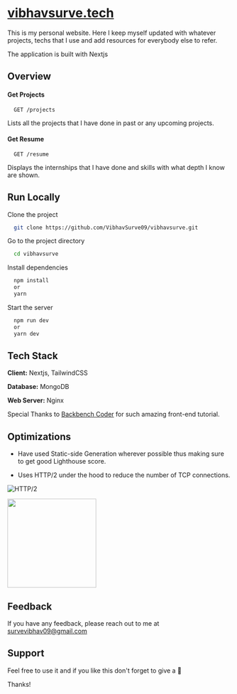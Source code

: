 # [vibhavsurve.tech](https://vibhavsurve.tech/)

This is my personal website. Here I keep myself updated with whatever projects, techs that I use and add resources for everybody else to refer.

The application is built with Nextjs

## Overview

#### Get Projects

```http
  GET /projects
```

Lists all the projects that I have done in past or any upcoming projects.

#### Get Resume

```http
  GET /resume
```

Displays the internships that I have done and skills with what depth I know are shown.

## Run Locally

Clone the project

```bash
  git clone https://github.com/VibhavSurve09/vibhavsurve.git
```

Go to the project directory

```bash
  cd vibhavsurve
```

Install dependencies

```bash
  npm install
  or
  yarn
```

Start the server

```bash
  npm run dev
  or
  yarn dev
```

## Tech Stack

**Client:** Nextjs, TailwindCSS

**Database:** MongoDB

**Web Server:** Nginx

Special Thanks to [Backbench Coder](https://youtu.be/atebfXxl9B4) for such amazing front-end tutorial.

## Optimizations

- Have used Static-side Generation wherever possible thus making sure to get good Lighthouse score.

- Uses HTTP/2 under the hood to reduce the number of TCP connections.

![HTTP/2](https://user-images.githubusercontent.com/73296863/151298316-f8181c03-ea82-40f1-aa94-c19a6eaeeb74.png)

<img src="https://c.tenor.com/V6B8eapBp6kAAAAC/little-girl-smile.gif" height="200" width="200">

## Feedback

If you have any feedback, please reach out to me at survevibhav09@gmail.com

## Support

Feel free to use it and if you like this don't forget to give a 🌟

Thanks!
